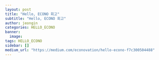```yaml
---
layout: post
title: "Hello, ECONO 회고"
subtitle: "Hello, ECONO 회고"
author: jeongin
categories: HELLO_ECONO
banner:
  image:
tags: HELLO_ECONO
sidebar: []
medium_url: "https://medium.com/econovation/hello-econo-f7c300504488"
---
```

